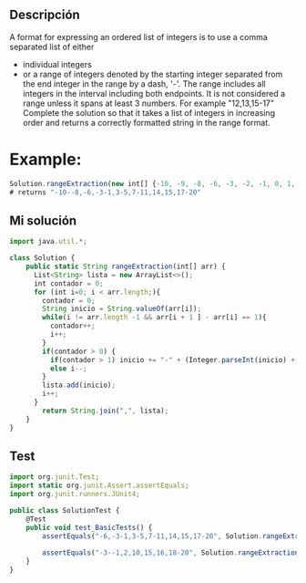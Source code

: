 ## Descripción
A format for expressing an ordered list of integers is to use a comma separated list of either

* individual integers
* or a range of integers denoted by the starting integer separated from the end integer in the range by a dash, '-'. The range includes all integers in the interval including both endpoints. It is not considered a range unless it spans at least 3 numbers. For example "12,13,15-17"
Complete the solution so that it takes a list of integers in increasing order and returns a correctly formatted string in the range format.

# Example:
```js
Solution.rangeExtraction(new int[] {-10, -9, -8, -6, -3, -2, -1, 0, 1, 3, 4, 5, 7, 8, 9, 10, 11, 14, 15, 17, 18, 19, 20})
# returns "-10--8,-6,-3-1,3-5,7-11,14,15,17-20"
```

## Mi solución

```js
import java.util.*;

class Solution {
    public static String rangeExtraction(int[] arr) {
      List<String> lista = new ArrayList<>();
      int contador = 0;
      for (int i=0; i < arr.length;){
        contador = 0;
        String inicio = String.valueOf(arr[i]);
        while(i != arr.length -1 && arr[i + 1 ] - arr[i] == 1){
          contador++;
          i++;
        }
        if(contador > 0) {
          if(contador > 1) inicio += "-" + (Integer.parseInt(inicio) + contador);
          else i--;
        }
        lista.add(inicio);
        i++;
      }
        return String.join(",", lista);
    }
}
```

## Test


```js
import org.junit.Test;
import static org.junit.Assert.assertEquals;
import org.junit.runners.JUnit4;

public class SolutionTest {
    @Test
    public void test_BasicTests() {
        assertEquals("-6,-3-1,3-5,7-11,14,15,17-20", Solution.rangeExtraction(new int[] {-6,-3,-2,-1,0,1,3,4,5,7,8,9,10,11,14,15,17,18,19,20}));
				
        assertEquals("-3--1,2,10,15,16,18-20", Solution.rangeExtraction(new int[] {-3,-2,-1,2,10,15,16,18,19,20}));
    }
}
```
